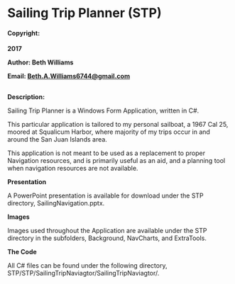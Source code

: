 # Sailing Trip Planner (STP)

#### Copyright:

**2017** 

**Author: Beth Williams** 

**Email: Beth.A.Williams6744@gmail.com**

##

**Description:**

Sailing Trip Planner is a Windows Form Application, written in C#. 

This particular application is tailored to my personal sailboat, a 1967 Cal 25, moored at Squalicum Harbor, where majority of my trips occur in and around the San Juan Islands area.

This application is not meant to be used as a replacement to proper Navigation resources, and is primarily useful as an aid,  and a planning tool when navigation resources are not available.

**Presentation**

A PowerPoint presentation is available for download under the STP directory, SailingNavigation.pptx.

**Images**

Images used throughout the Application are available under the STP directory in the subfolders, Background, NavCharts, and ExtraTools.

**The Code**

All C# files can be found under the following directory, STP/STP/SailingTripNaviagtor/SailingTripNaviagtor/.


